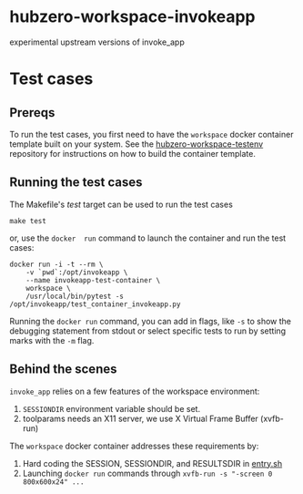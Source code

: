 # hubzero-workspace-invokeapp
experimental upstream versions of invoke_app

# Test cases

## Prereqs

To run the test cases, you first need to have the ```workspace``` docker
container template built on your system. See the
[hubzero-workspace-testenv](https://github.com/codedsk/hubzero-workspace-testenv)
repository for instructions on how to build the container template.

## Running the test cases

The Makefile's *test* target can be used to run the test cases

```
make test
```
or, use the ```docker  run``` command to launch the container and run the test cases:

```
docker run -i -t --rm \
    -v `pwd`:/opt/invokeapp \
    --name invokeapp-test-container \
    workspace \
    /usr/local/bin/pytest -s /opt/invokeapp/test_container_invokeapp.py
```

Running the ```docker run``` command, you can add in flags, like ```-s``` to
show the debugging statement from stdout or select specific tests to run by
setting marks with the ```-m``` flag.

## Behind the scenes

```invoke_app``` relies on a few features of the workspace environment:
1. ```SESSIONDIR``` environment variable should be set.
2. toolparams needs an X11 server, we use X Virtual Frame Buffer (xvfb-run)

The ```workspace``` docker container addresses these requirements by:
1. Hard coding the SESSION, SESSIONDIR, and RESULTSDIR in [entry.sh](https://github.com/codedsk/hubzero-workspace-testenv)
2. Launching ```docker run``` commands through ```xvfb-run -s "-screen 0 800x600x24" ...```
